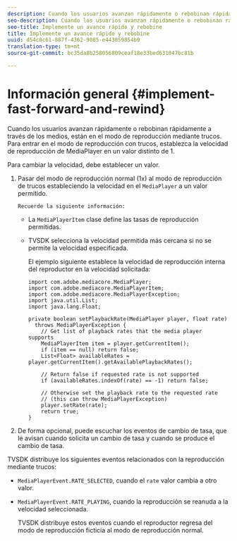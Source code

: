 ```yaml
---
description: Cuando los usuarios avanzan rápidamente o rebobinan rápidamente a través de los medios, están en el modo de reproducción mediante trucos. Para entrar en el modo de reproducción con trucos, establezca la velocidad de reproducción de MediaPlayer en un valor distinto de 1.
seo-description: Cuando los usuarios avanzan rápidamente o rebobinan rápidamente a través de los medios, están en el modo de reproducción mediante trucos. Para entrar en el modo de reproducción con trucos, establezca la velocidad de reproducción de MediaPlayer en un valor distinto de 1.
seo-title: Implemente un avance rápido y rebobine
title: Implemente un avance rápido y rebobine
uuid: d54c8c61-887f-4362-9085-e443859854b9
translation-type: tm+mt
source-git-commit: bc35da8b258056809ceaf18e33bed631047bc81b

---
```



# Información general {#implement-fast-forward-and-rewind}

Cuando los usuarios avanzan rápidamente o rebobinan rápidamente a través de los medios, están en el modo de reproducción mediante trucos. Para entrar en el modo de reproducción con trucos, establezca la velocidad de reproducción de MediaPlayer en un valor distinto de 1.

Para cambiar la velocidad, debe establecer un valor.

1. Pasar del modo de reproducción normal (1x) al modo de reproducción de trucos estableciendo la velocidad en el `MediaPlayer` a un valor permitido.

       Recuerde la siguiente información:
   
   * La `MediaPlayerItem` clase define las tasas de reproducción permitidas.
   * TVSDK selecciona la velocidad permitida más cercana si no se permite la velocidad especificada.

      El ejemplo siguiente establece la velocidad de reproducción interna del reproductor en la velocidad solicitada:

      ```
      import com.adobe.mediacore.MediaPlayer; 
      import com.adobe.mediacore.MediaPlayerItem; 
      import com.adobe.mediacore.MediaPlayerException; 
      import java.util.List; 
      import java.lang.Float; 
      
      private boolean setPlaybackRate(MediaPlayer player, float rate)  
        throws MediaPlayerException { 
          // Get list of playback rates that the media player supports 
          MediaPlayerItem item = player.getCurrentItem(); 
          if (item == null) return false; 
          List<Float> availableRates = player.getCurrentItem().getAvailablePlaybackRates(); 
      
          // Return false if requested rate is not supported 
          if (availableRates.indexOf(rate) == -1) return false; 
      
          // Otherwise set the playback rate to the requested rate  
          // (this can throw MediaPlayerException) 
          player.setRate(rate); 
          return true; 
      }
      ```

1. De forma opcional, puede escuchar los eventos de cambio de tasa, que le avisan cuando solicita un cambio de tasa y cuando se produce el cambio de tasa.

TVSDK distribuye los siguientes eventos relacionados con la reproducción mediante trucos:

* `MediaPlayerEvent.RATE_SELECTED`, cuando el `rate` valor cambia a otro valor.

* `MediaPlayerEvent.RATE_PLAYING`, cuando la reproducción se reanuda a la velocidad seleccionada.

   TVSDK distribuye estos eventos cuando el reproductor regresa del modo de reproducción ficticia al modo de reproducción normal.